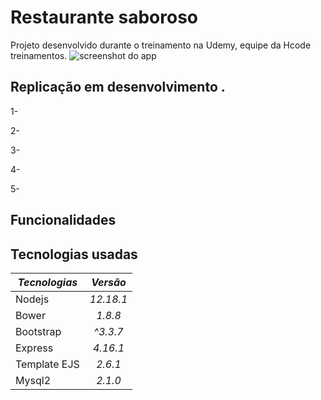 # Restaurante saboroso
Projeto desenvolvido durante o treinamento na Udemy, equipe da Hcode treinamentos.
![screenshot do app](img/screenshot)

## Replicação em desenvolvimento .
1-

2-

3-

4-

5-

## Funcionalidades

## Tecnologias usadas

| *Tecnologias* |   *Versão*    |
| ------------- |:-------------:|
| Nodejs        |   *12.18.1*   |
| Bower         |   *1.8.8*     |
| Bootstrap     |   *^3.3.7*    |
| Express       |   *4.16.1*    |
| Template EJS  |   *2.6.1*     |
| Mysql2        |   *2.1.0*     |

